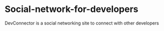 # Social-network-for-developers
DevConnector is a social networking site to connect with other developers
